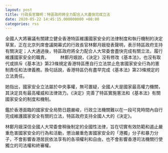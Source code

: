 ```yaml
---
layout: post
title: 行政長官聲明：特區政府將全力配合人大盡快完成立法
date: 2020-05-22 14:45:15.000000000 +08:00
categories: rss
---
```


全國人大將審議有關建立健全香港特區維護國家安全的法律制度和執行機制的決定草案，正在北京列席會議開幕式的行政長官林鄭月娥發表聲明，表示特區政府支持有關決定；人大通過後，特區政府將全力配合人大常委會盡快完成有關立法，履行維護國家安全的職責。
　　 
林鄭月娥說，《決定》沒有修改《基本法》，也沒有取代或排斥《基本法》第23條規定香港特區應自行立法禁止危害國家安全行為的憲制責任和法律義務。換句話說，香港特區仍有盡早完成《基本法》第23條規定的立法責任。

她指出，國家安全立法屬於中央事權，無可置疑，全國人大是國家最高權力機關，其決定具有最高權威和法律效力。《決定》完善了特區實施憲法和《基本法》有關國家安全的制度和機制。

鑑於香港面臨的國家安全局勢日趨嚴峻，行政立法機關難以在一段可見時間內自行完成維護國家安全有關的立法，特區政府支持全國人大的《決定》。

林鄭月娥深信全國人大常委會稍後制定的全國性法律，旨在切實有效防範和遏止嚴重危害國家安全的行為和活動，懲治嚴重危害國家安全的「港獨」分子和暴力分子，不會影響香港居民依法享有的各項權利和自由，也不會影響香港司法機關行使獨立的司法權和終審權。
